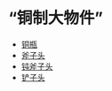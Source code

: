 # “铜制大物件”  
- [铜瓶](CopperBottle.md)  
- [斧子头](AxeHead.md)  
- [钝斧子头](AxeHeadBlunt.md)  
- [铲子头](ShovelHead.md)  
